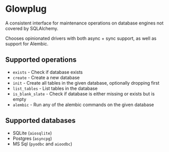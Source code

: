 Glowplug
===

A consistent interface for maintenance operations on database engines not covered by SQLAlchemy.

Chooses opinionated drivers with both async + sync support, as well as support for Alembic.

## Supported operations

 - `exists` - Check if database exists
 - `create` - Create a new database
 - `init` - Create all tables in the given database, optionally dropping first
 - `list_tables` - List tables in the database
 - `is_blank_slate` - Check if database is either missing or exists but is empty
 - `alembic` - Run any of the alembic commands on the given database

## Supported databases

 - SQLite (`aiosqlite`)
 - Postgres (`asyncpg`)
 - MS Sql (`pyodbc` and `aioodbc`)
